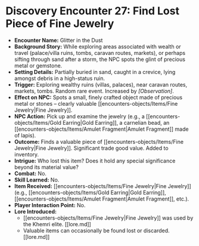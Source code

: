 # Discovery Encounter 27: Find Lost Piece of Fine Jewelry

*   **Encounter Name:** Glitter in the Dust
*   **Background Story:** While exploring areas associated with wealth or travel (palace/villa ruins, tombs, caravan routes, markets), or perhaps sifting through sand after a storm, the NPC spots the glint of precious metal or gemstone.
*   **Setting Details:** Partially buried in sand, caught in a crevice, lying amongst debris in a high-status ruin.
*   **Trigger:** Exploring wealthy ruins (villas, palaces), near caravan routes, markets, tombs. Random rare event. Increased by *[Observation]*. 
*   **Effect on NPC:** Spots a small, finely crafted object made of precious metal or stones – clearly valuable [[encounters-objects/Items/Fine Jewelry|Fine Jewelry]].
*   **NPC Action:** Pick up and examine the jewelry (e.g., a [[encounters-objects/Items/Gold Earring|Gold Earring]], a carnelian bead, an [[encounters-objects/Items/Amulet Fragment|Amulet Fragment]] made of lapis).
*   **Outcome:** Finds a valuable piece of [[encounters-objects/Items/Fine Jewelry|Fine Jewelry]]. Significant trade good value. Added to inventory.
*   **Intrigue:** Who lost this item? Does it hold any special significance beyond its material value?
*   **Combat:** No.
*   **Skill Learned:** No.
*   **Item Received:** [[encounters-objects/Items/Fine Jewelry|Fine Jewelry]] (e.g., [[encounters-objects/Items/Gold Earring|Gold Earring]], [[encounters-objects/Items/Amulet Fragment|Amulet Fragment]], etc.).
*   **Player Interaction Point:** No.
*   **Lore Introduced:**
    *   [[encounters-objects/Items/Fine Jewelry|Fine Jewelry]] was used by the Khemri elite. \[[lore.md]]
    *   Valuable items can occasionally be found lost or discarded. \[[lore.md]] 